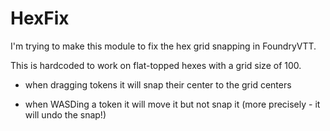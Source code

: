 # HexFix

I'm trying to make this module to fix the hex grid snapping in FoundryVTT.

This is hardcoded to work on flat-topped hexes with a grid size of 100.

- when dragging tokens it will snap their center to the grid centers

- when WASDing a token it will move it but not snap it (more precisely - it will undo the snap!)